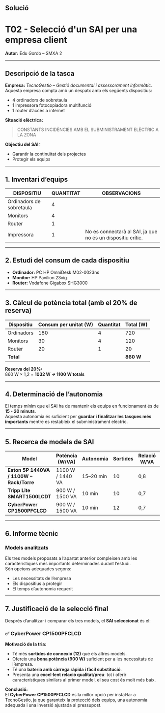 ## Solució

# T02 - Selecció d'un SAI per una empresa client  
**Autor:** Edu Gordo – SMXA 2  

---

## Descripció de la tasca  
**Empresa:** *TecnoGestio – Gestió documental i assessorament informàtic.*  
Aquesta empresa compta amb un despatx amb els següents dispositius:

- 4 ordinadors de sobretaula  
- 1 impressora fotocopiadora multifunció  
- 1 router d’accés a internet  

**Situació elèctrica:**  
> CONSTANTS INCIDÈNCIES AMB EL SUBMINISTRAMENT ELÈCTRIC A LA ZONA

**Objectiu del SAI:**  
- Garantir la continuïtat dels projectes  
- Protegir els equips  

---

## 1. Inventari d’equips  

| **DISPOSITIU**              | **QUANTITAT** | **OBSERVACIONS** |
|-----------------------------|----------------|------------------|
| Ordinadors de sobretaula    | 4              |                  |
| Monitors                    | 4              |                  |
| Router                      | 1              |                  |
| Impressora                  | 1              | No es connectarà al SAI, ja que no és un dispositiu crític. |

---

## 2. Estudi del consum de cada dispositiu  

- **Ordinador:** PC HP OmniDesk M02-0023ns  
- **Monitor:** HP Pavilion 23xig  
- **Router:** Vodafone Gigabox SHG3000  

---

## 3. Càlcul de potència total (amb el 20% de reserva)

| **Dispositiu** | **Consum per unitat (W)** | **Quantitat** | **Total (W)** |
|----------------|---------------------------|----------------|----------------|
| Ordinadors     | 180                       | 4              | 720            |
| Monitors       | 30                        | 4              | 120            |
| Router         | 20                        | 1              | 20             |
| **Total**      |                           |                | **860 W**      |

**Reserva del 20%:**  
860 W × 1,2 = **1032 W → 1100 W totals**

---

## 4. Determinació de l’autonomia  

El temps mínim que el SAI ha de mantenir els equips en funcionament és de **15 - 20 minuts**.  
Aquesta autonomia és suficient per **guardar i finalitzar les tasques més importants** mentre es restableix el subministrament elèctric.

---

## 5. Recerca de models de SAI  

| **Model** | **Potència (W/VA)** | **Autonomia** | **Sortides** | **Relació W/VA** | **Transferència** | **Preu** |
|------------|--------------------|----------------|----------------|------------------|------------------|-----------|
| **Eaton 5P 1440VA / 1100W – Rack/Torre** | 1100 W / 1440 VA | 15–20 min | 10 | 0,8 | 4 ms | 1000 € |
| **Tripp Lite SMART1500LCDT** | 900 W / 1500 VA | 10 min | 10 | 0,7 | 4 ms | 350 € |
| **CyberPower CP1500PFCLCD** | 900 W / 1500 VA | 10 min | 12 | 0,7 | 4 ms | 380 € |

---

## 6. Informe tècnic  

### Models analitzats  
Els tres models proposats a l’apartat anterior compleixen amb les característiques més importants determinades durant l’estudi.  
Són opcions adequades segons:  
- Les necessitats de l’empresa  
- Els dispositius a protegir  
- El temps d’autonomia requerit  

---

## 7. Justificació de la selecció final  

Després d’analitzar i comparar els tres models, el **SAI seleccionat** és el:

### ✅ **CyberPower CP1500PFCLCD**

**Motivació de la tria:**
- Té més **sortides de connexió (12)** que els altres models.  
- Ofereix una **bona potència (900 W)** suficient per a les necessitats de l’empresa.  
- Té una **bateria amb càrrega ràpida i fàcil substitució**.  
- Presenta una **excel·lent relació qualitat/preu**: tot i oferir característiques similars al primer model, el seu cost és molt més baix.  

**Conclusió:**  
El **CyberPower CP1500PFCLCD** és la millor opció per instal·lar a TecnoGestio, ja que garanteix la protecció dels equips, una autonomia adequada i una inversió ajustada al pressupost.
